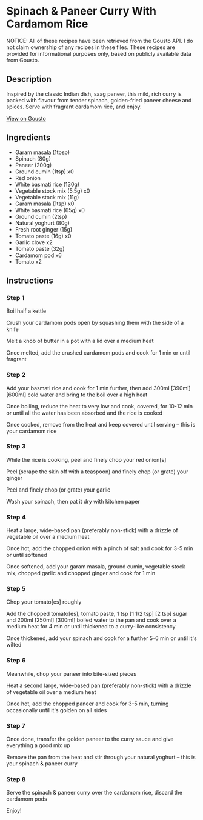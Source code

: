# Spinach & Paneer Curry With Cardamom Rice

NOTICE: All of these recipes have been retrieved from the Gousto API. I do not claim ownership of any recipes in these files. These recipes are provided for informational purposes only, based on publicly available data from Gousto.

## Description

Inspired by the classic Indian dish, saag paneer, this mild, rich curry is packed with flavour from tender spinach, golden-fried paneer cheese and spices. Serve with fragrant cardamom rice, and enjoy. 

[View on Gousto](https://www.gousto.co.uk/recipes/cookbook/spinach-paneer-curry-with-cardamom-rice)

## Ingredients

- Garam masala (1tbsp)
- Spinach (80g)
- Paneer (200g)
- Ground cumin (1tsp) x0
- Red onion
- White basmati rice (130g)
- Vegetable stock mix (5.5g) x0
- Vegetable stock mix (11g)
- Garam masala (1tsp) x0
- White basmati rice (65g) x0
- Ground cumin (2tsp)
- Natural yoghurt (80g)
- Fresh root ginger (15g)
- Tomato paste (16g) x0
- Garlic clove x2
- Tomato paste (32g)
- Cardamom pod x6
- Tomato x2

## Instructions


### Step 1

Boil half a kettle

Crush your cardamom pods open by squashing them with the side of a knife

Melt a knob of butter in a pot with a lid over a medium heat

Once melted, add the crushed cardamom pods and cook for 1 min or until fragrant


### Step 2

Add your basmati rice and cook for 1 min further, then add 300ml<span class="text-purple"> [390ml] </span><span class="text-danger">[600ml]</span> cold water and bring to the boil over a high heat

Once boiling, reduce the heat to very low and cook, covered, for 10-12 min or until all the water has been absorbed and the rice is cooked

Once cooked, remove from the heat and keep covered until serving – this is your cardamom rice


### Step 3

While the rice is cooking, peel and finely chop your red onion[s]

Peel (scrape the skin off with a teaspoon) and finely chop (or grate) your ginger

Peel and finely chop (or grate) your garlic

Wash your spinach, then pat it dry with kitchen paper


### Step 4

Heat a large, wide-based pan (preferably non-stick) with a drizzle of vegetable oil over a medium heat

Once hot, add the chopped onion with a pinch of salt and cook for 3-5 min or until softened

Once softened, add your garam masala, ground cumin, vegetable stock mix, chopped garlic and chopped ginger and cook for 1 min


### Step 5

Chop your tomato[es] roughly

Add the chopped tomato[es], tomato paste, 1 tsp<span class="text-purple"> [1 1/2 tsp]<span class="text-danger"> </span>[2 tsp]</span> sugar and 200ml <span class="text-purple">[250ml]</span> <span class="text-danger">[300ml]</span> boiled water to the pan and cook over a medium heat for 4 min or until thickened to a curry-like consistency

Once thickened, add your spinach and cook for a further 5-6 min or until it's wilted


### Step 6

Meanwhile, chop your paneer into bite-sized pieces

Heat a second large, wide-based pan (preferably non-stick) with a drizzle of vegetable oil over a medium heat

Once hot, add the chopped paneer and cook for 3-5 min, turning occasionally until it's golden on all sides


### Step 7

Once done, transfer the golden paneer to the curry sauce and give everything a good mix up

Remove the pan from the heat and stir through your natural yoghurt – this is your spinach & paneer curry

### Step 8

Serve the spinach & paneer curry over the cardamom rice, discard the cardamom pods

Enjoy!

